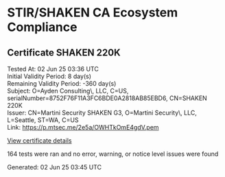 # STIR/SHAKEN CA Ecosystem Compliance

## Certificate SHAKEN 220K

Tested At: 02 Jun 25 03:36 UTC\
Initial Validity Period: 8 day(s)\
Remaining Validity Period: -360 day(s)\
Subject: O=Ayden Consulting\\, LLC, C=US, serialNumber=8752F76F11A3FC6BDE0A2818AB85EBD6, CN=SHAKEN 220K\
Issuer: CN=Martini Security SHAKEN G3, O=Martini Security\\, LLC, L=Seattle, ST=WA, C=US\
Link: https://p.mtsec.me/2e5a/OWHTkOmE4gdV.pem

[View certificate details](https://x509.io/?cert=MIIDHzCCAsWgAwIBAgIUOWHTkOmE4gdVPe48j%2Bo4Yr%2BmhTcwCgYIKoZIzj0EAwIwcTELMAkGA1UEBhMCVVMxCzAJBgNVBAgTAldBMRAwDgYDVQQHEwdTZWF0dGxlMR4wHAYDVQQKExVNYXJ0aW5pIFNlY3VyaXR5LCBMTEMxIzAhBgNVBAMTGk1hcnRpbmkgU2VjdXJpdHkgU0hBS0VOIEczMB4XDTI0MDUyOTE4NTg0NVoXDTI0MDYwNjE1NTgzN1owbjEUMBIGA1UEAxMLU0hBS0VOIDIyMEsxKTAnBgNVBAUTIDg3NTJGNzZGMTFBM0ZDNkJERTBBMjgxOEFCODVFQkQ2MQswCQYDVQQGEwJVUzEeMBwGA1UEChMVQXlkZW4gQ29uc3VsdGluZywgTExDMFkwEwYHKoZIzj0CAQYIKoZIzj0DAQcDQgAEenOfgg3ruGMcQbmWW6iN59YjGCs6MLJ5VU2DUZyrq5odOKmDefh7P7OOLweizUrZu6ttdsx6%2BMdF8CmOKGC4d6OCATwwggE4MA4GA1UdDwEB%2FwQEAwIHgDAMBgNVHRMBAf8EAjAAMB0GA1UdDgQWBBQcZy2FKwyCYcs0onH4HV9s78Ox0TAfBgNVHSMEGDAWgBQuWkFTJuJwqmwBwOZ28O4i9zMPHDCBpgYDVR0fBIGeMIGbMIGYoDqgOIY2aHR0cHM6Ly9hdXRoZW50aWNhdGUtYXBpLmljb25lY3Rpdi5jb20vZG93bmxvYWQvdjEvY3JsolqkWDBWMRQwEgYDVQQHDAtCcmlkZ2V3YXRlcjELMAkGA1UECAwCTkoxEzARBgNVBAMMClNUSS1QQSBDUkwxCzAJBgNVBAYTAlVTMQ8wDQYDVQQKDAZTVEktUEEwFgYIKwYBBQUHARoECjAIoAYWBDIyMEswFwYDVR0gBBAwDjAMBgpghkgBhv8JAQEEMAoGCCqGSM49BAMCA0gAMEUCIDps20l3JvFjGmIi87YmQIXvWFhsbp%2BbLfp7LNyOmPDZAiEAoni2B4HUKMaoH%2BS3lmMHBZKivyswNPOuZ4Paja63bGA%3D)

164 tests were ran and no error, warning, or notice level issues were found


Generated: 02 Jun 25 03:45 UTC